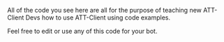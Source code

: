 All of the code you see here are all for the purpose of teaching new ATT-Client Devs how to use ATT-Client using code examples. 

Feel free to edit or use any of this code for your bot.
